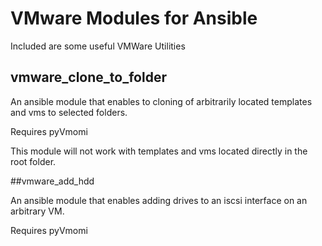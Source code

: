 # VMware Modules for Ansible

Included are some useful VMWare Utilities 

## vmware_clone_to_folder

An ansible module that enables to cloning of arbitrarily located templates and vms to selected folders.

Requires pyVmomi

This module will not work with templates and vms located directly in the root folder.

##vmware_add_hdd

An ansible module that enables adding drives to an iscsi interface on an arbitrary VM.

Requires pyVmomi
